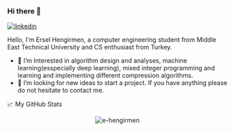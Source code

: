 ### Hi there 👋

  <a href="https://www.linkedin.com/in/ersel-hengirmen/">
    <img src="https://img.shields.io/badge/-LinkedIn-black.svg?style=plastic-square&logo=linkedin&colorB=555"
      alt="linkedin" />
  </a>

Hello, I'm Ersel Hengirmen, a computer engineering student from Middle East Technical University and CS enthusiast from Turkey.

- 👯 I’m Interested in algorithm design and analyses, machine learning(esspecially deep learning), mixed integer programming and learning and implementing different compression algorithms.
- 🤔 I’m looking for new ideas to start a project. If you have anything please do not hesitate to contact me.
<!--
**e-hengirmen/e-hengirmen** is a ✨ _special_ ✨ repository because its `README.md` (this file) appears on your GitHub profile.

Here are some ideas to get you started:
- 📝 [Resume](https://user.ceng.metu.edu.tr/~e2468015)


- 🔭 I’m currently working on ...
- 🌱 I’m currently learning ...
- 👯 I’m looking to collaborate on ...
- 🤔 I’m looking for help with ...
- 💬 Ask me about ...
- 📫 How to reach me: ...
- 😄 Pronouns: ...
- ⚡ Fun fact: ...
-->

📈 My GitHub Stats

<p align="center"> <img src="https://github-readme-stats.vercel.app/api?username=e-hengirmen&show_icons=true&theme=gotham" alt="e-hengirmen" />
